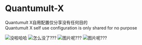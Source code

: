 # Quantumult-X
Quantumult X自用配置仅分享没有任何目的  
Quantumult X self use configuration is only shared for no purpose

![没啦哈哈](https://pic8.58cdn.com.cn/nowater/webim/big/n_v213933a6a500f4b489c950ceacaca52a0.jpg)
![怎么没了???](https://pic8.58cdn.com.cn/nowater/webim/big/n_v25ce295583dfd48a7a432412b1cf96da6.png)
![图片呢???](https://pic8.58cdn.com.cn/nowater/webim/big/n_v253c1673118c64019b09313caf7919687.jpg)
![图片呢???]([https://pic8.58cdn.com.cn/nowater/webim/big/n_v253c1673118c64019b09313caf7919687.jpg](https://pic8.58cdn.com.cn/nowater/webim/big/n_v25d731702382c403489c8a161d1e8ca59.jpg)https://pic8.58cdn.com.cn/nowater/webim/big/n_v25d731702382c403489c8a161d1e8ca59.jpg)
